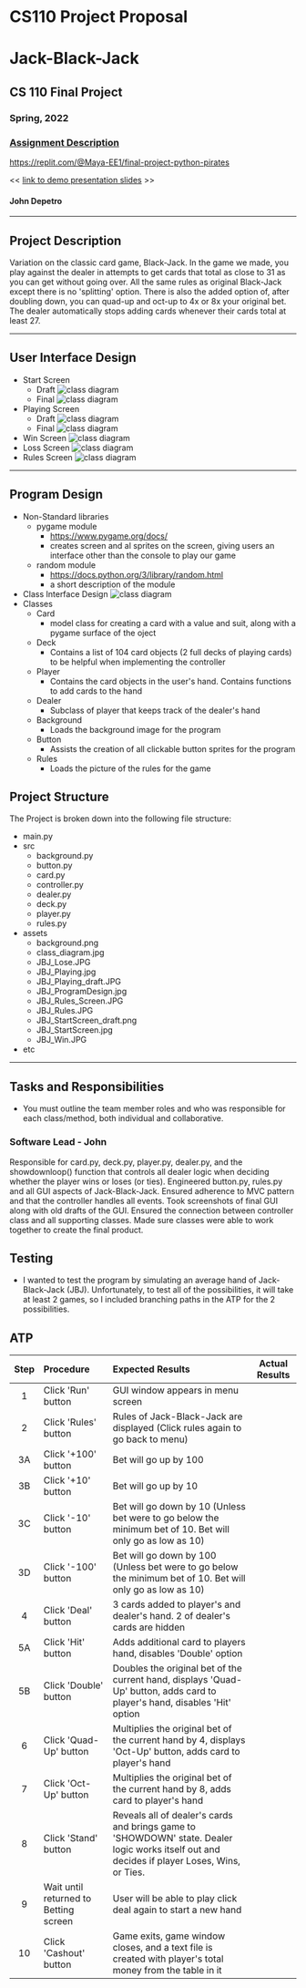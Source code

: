 # CS110 Project Proposal
# Jack-Black-Jack
## CS 110 Final Project
### Spring, 2022
### [Assignment Description](https://docs.google.com/document/d/1H4R6yLL7som1lglyXWZ04RvTp_RvRFCCBn6sqv-82ps/edit#)

https://replit.com/@Maya-EE1/final-project-python-pirates

<< [link to demo presentation slides](#) >>

#### John Depetro

***

## Project Description

  Variation on the classic card game, Black-Jack. In the game we made, you play against the dealer in attempts to get cards that total as close to 31 as you can get without going over. All the same rules as original Black-Jack except there is no 'splitting' option. There is also the added option of, after doubling down, you can quad-up and oct-up to 4x or 8x your original bet. The dealer automatically stops adding cards whenever their cards total at least 27.

***    

## User Interface Design

* Start Screen
  * Draft
  ![class diagram](assets/JBJ_StartScreen_draft.png)
  * Final
  ![class diagram](assets/JBJ_StartScreen.jpg)
* Playing Screen
  * Draft
  ![class diagram](assets/JBJ_Playing_draft.png)
  * Final
  ![class diagram](assets/JBJ_Playing.jpg)
* Win Screen
  ![class diagram](assets/JBJ_Win.JPG)
* Loss Screen
![class diagram](assets/JBJ_Lose.JPG)
* Rules Screen
![class diagram](assets/JBJ_Rules_Screen.JPG)

***        

## Program Design

* Non-Standard libraries
    * pygame module
        * https://www.pygame.org/docs/
        * creates screen and al sprites on the screen, giving users an interface other than the console to play our game
    * random module
        * https://docs.python.org/3/library/random.html
        * a short description of the module
* Class Interface Design
![class diagram](assets/JBJ_ProgramDesign.png)
* Classes
    * Card
      * model class for creating a card with a value and suit, along with a pygame surface of the oject
    * Deck
      * Contains a list of 104 card objects (2 full decks of playing cards) to be helpful when implementing the controller
    * Player
      * Contains the card objects in the user's hand. Contains functions to add cards to the hand
    * Dealer
      * Subclass of player that keeps track of the dealer's hand
    * Background
      * Loads the background image for the program
    * Button
      * Assists the creation of all clickable button sprites for the program
    * Rules
      * Loads the picture of the rules for the game

## Project Structure

The Project is broken down into the following file structure:

* main.py
* src
    * background.py
    * button.py
    * card.py
    * controller.py
    * dealer.py
    * deck.py
    * player.py
    * rules.py
* assets
    * background.png
    * class_diagram.jpg
    * JBJ_Lose.JPG
    * JBJ_Playing.jpg
    * JBJ_Playing_draft.JPG
    * JBJ_ProgramDesign.jpg
    * JBJ_Rules_Screen.JPG
    * JBJ_Rules.JPG
    * JBJ_StartScreen_draft.png
    * JBJ_StartScreen.jpg
    * JBJ_Win.JPG
* etc
  

***

## Tasks and Responsibilities

   * You must outline the team member roles and who was responsible for each class/method, both individual and collaborative.

### Software Lead - John 

Responsible for card.py, deck.py, player.py, dealer.py, and the showdownloop() function that controls all dealer logic when deciding whether the player wins or loses (or ties).
Engineered button.py, rules.py and all GUI aspects of Jack-Black-Jack. Ensured adherence to MVC pattern and that the controller handles all events. Took screenshots of final GUI along with old drafts of the GUI.
Ensured the connection between controller class and all supporting classes. Made sure classes were able to work together to create the final product.

## Testing 

* I wanted to test the program by simulating an average hand of Jack-Black-Jack (JBJ). Unfortunately, to test all of the possibilities, it will take at least 2 games, so I included branching paths in the ATP for the 2 possibilities. 

## ATP

| Step                  | Procedure     | Expected Results  | Actual Results |
| :----------------------:|:-------------| :-----------------| -------------- |
|  1  | Click 'Run' button  | GUI window appears in menu screen  |         |
|  2  | Click 'Rules' button  | Rules of Jack-Black-Jack are displayed (Click rules again to go back to menu) |                 |
|  3A  | Click '+100' button | Bet will go up by 100|                 |
|  3B  | Click '+10' button  | Bet will go up by 10|                 |
|  3C  | Click '-10' button  | Bet will go down by 10 (Unless bet were to go below the minimum bet of 10. Bet will only go as low as 10)|                 |
|  3D  | Click '-100' button  | Bet will go down by 100 (Unless bet were to go below the minimum bet of 10. Bet will only go as low as 10)|                |
|  4  | Click 'Deal' button  | 3 cards added to player's and dealer's hand. 2 of dealer's cards are hidden |                 |
|  5A  | Click 'Hit' button  | Adds additional card to players hand, disables 'Double' option |                  |
|  5B  | Click 'Double' button  | Doubles the original bet of the current hand, displays 'Quad-Up' button, adds card to player's hand, disables 'Hit' option |                  |
|  6  | Click 'Quad-Up' button  | Multiplies the original bet of the current hand by 4, displays 'Oct-Up' button, adds card to player's hand  |                  |
|  7  | Click 'Oct-Up' button  | Multiplies the original bet of the current hand by 8, adds card to player's hand  |                  |
|  8  | Click 'Stand' button  | Reveals all of dealer's cards and brings game to 'SHOWDOWN' state. Dealer logic works itself out and decides if player Loses, Wins, or Ties. |                  |
|  9  | Wait until returned to Betting screen  | User will be able to play click deal again to start a new hand |                  |
|  10 | Click 'Cashout' button  | Game exits, game window closes, and a text file is created with player's total money from the table in it |                  |
